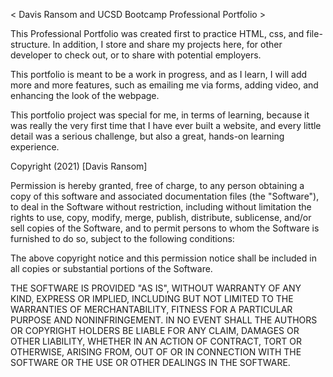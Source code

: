 < Davis Ransom and UCSD Bootcamp Professional Portfolio >

This Professional Portfolio was created first to practice HTML, css, and file-structure. In addition, I store and share my projects here, for other developer to check out, or to share with potential employers.

This portfolio is meant to be a work in progress, and as I learn, I will add more and more features, such as emailing me via forms, adding video, and enhancing the look of the webpage.

This portfolio project was special for me, in terms of learning, because it was really the very first time that I have ever built a website, and every little detail was a serious challenge, but also a great, hands-on learning experience.




Copyright (2021) [Davis Ransom]

Permission is hereby granted, free of charge, to any person obtaining a copy
of this software and associated documentation files (the "Software"), to deal
in the Software without restriction, including without limitation the rights
to use, copy, modify, merge, publish, distribute, sublicense, and/or sell
copies of the Software, and to permit persons to whom the Software is
furnished to do so, subject to the following conditions:

The above copyright notice and this permission notice shall be included in all
copies or substantial portions of the Software.

THE SOFTWARE IS PROVIDED "AS IS", WITHOUT WARRANTY OF ANY KIND, EXPRESS OR
IMPLIED, INCLUDING BUT NOT LIMITED TO THE WARRANTIES OF MERCHANTABILITY,
FITNESS FOR A PARTICULAR PURPOSE AND NONINFRINGEMENT. IN NO EVENT SHALL THE
AUTHORS OR COPYRIGHT HOLDERS BE LIABLE FOR ANY CLAIM, DAMAGES OR OTHER
LIABILITY, WHETHER IN AN ACTION OF CONTRACT, TORT OR OTHERWISE, ARISING FROM,
OUT OF OR IN CONNECTION WITH THE SOFTWARE OR THE USE OR OTHER DEALINGS IN THE
SOFTWARE.